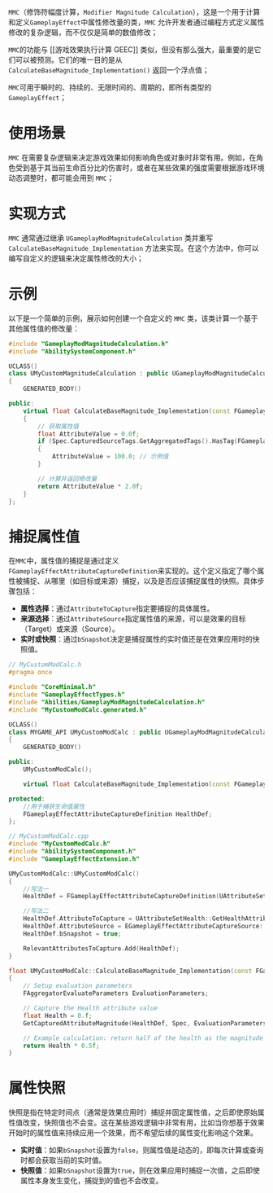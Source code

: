 `MMC`（修饰符幅度计算，`Modifier Magnitude Calculation`），这是一个用于计算和定义`GameplayEffect`中属性修改量的类，`MMC` 允许开发者通过编程方式定义属性修改的复杂逻辑，而不仅仅是简单的数值修改；

`MMC`的功能与 [[游戏效果执行计算 GEEC]] 类似，但没有那么强大，最重要的是它们可以被预测。它们的唯一目的是从 `CalculateBaseMagnitude_Implementation()` 返回一个浮点值；

`MMC`可用于瞬时的、持续的、无限时间的、周期的，即所有类型的`GameplayEffect`；
# 使用场景

`MMC` 在需要复杂逻辑来决定游戏效果如何影响角色或对象时非常有用。例如，在角色受到基于其当前生命百分比的伤害时，或者在某些效果的强度需要根据游戏环境动态调整时，都可能会用到 `MMC`；
# 实现方式

`MMC` 通常通过继承 `UGameplayModMagnitudeCalculation` 类并重写 `CalculateBaseMagnitude_Implementation` 方法来实现。在这个方法中，你可以编写自定义的逻辑来决定属性修改的大小；

# 示例

以下是一个简单的示例，展示如何创建一个自定义的 `MMC` 类，该类计算一个基于其他属性值的修改量：

```cpp
#include "GameplayModMagnitudeCalculation.h"
#include "AbilitySystemComponent.h"

UCLASS()
class UMyCustomMagnitudeCalculation : public UGameplayModMagnitudeCalculation
{
    GENERATED_BODY()

public:
    virtual float CalculateBaseMagnitude_Implementation(const FGameplayEffectSpec& Spec) const override
    {
        // 获取属性值
        float AttributeValue = 0.0f;
        if (Spec.CapturedSourceTags.GetAggregatedTags().HasTag(FGameplayTag::RequestGameplayTag(FName("SomeTag"))))
        {
            AttributeValue = 100.0; // 示例值
        }

        // 计算并返回修改量
        return AttributeValue * 2.0f;
    }
};
```

# 捕捉属性值

在`MMC`中，属性值的捕捉是通过定义`FGameplayEffectAttributeCaptureDefinition`来实现的。这个定义指定了哪个属性被捕捉、从哪里（如目标或来源）捕捉，以及是否应该捕捉属性的快照。具体步骤包括：
- **属性选择**：通过`AttributeToCapture`指定要捕捉的具体属性。
- **来源选择**：通过`AttributeSource`指定属性值的来源，可以是效果的目标（Target）或来源（Source）。
- **实时或快照**：通过`bSnapshot`决定是捕捉属性的实时值还是在效果应用时的快照值。

```cpp
// MyCustomModCalc.h
#pragma once

#include "CoreMinimal.h"
#include "GameplayEffectTypes.h"
#include "Abilities/GameplayModMagnitudeCalculation.h"
#include "MyCustomModCalc.generated.h"

UCLASS()
class MYGAME_API UMyCustomModCalc : public UGameplayModMagnitudeCalculation
{
    GENERATED_BODY()

public:
    UMyCustomModCalc();

    virtual float CalculateBaseMagnitude_Implementation(const FGameplayEffectSpec& Spec) const override;

protected:
	//用于捕获生命值属性
    FGameplayEffectAttributeCaptureDefinition HealthDef;
};
```

```cpp
// MyCustomModCalc.cpp
#include "MyCustomModCalc.h"
#include "AbilitySystemComponent.h"
#include "GameplayEffectExtension.h"

UMyCustomModCalc::UMyCustomModCalc()
{
    //写法一
    HealthDef = FGameplayEffectAttributeCaptureDefinition(UAttributeSetHealth::GetHealthAttribute(), EGameplayEffectAttributeCaptureSource::Source, true);

	//写法二
	HealthDef.AttributeToCapture = UAttributeSetHealth::GetHealthAttribute();
	HealthDef.AttributeSource = EGameplayEffectAttributeCaptureSource::Source;
	HealthDef.bSnapshot = true;

    RelevantAttributesToCapture.Add(HealthDef);
}

float UMyCustomModCalc::CalculateBaseMagnitude_Implementation(const FGameplayEffectSpec& Spec) const
{
    // Setup evaluation parameters
    FAggregatorEvaluateParameters EvaluationParameters;

    // Capture the Health attribute value
    float Health = 0.f;
    GetCapturedAttributeMagnitude(HealthDef, Spec, EvaluationParameters, Health);

    // Example calculation: return half of the health as the magnitude
    return Health * 0.5f;
}
```
# 属性快照

快照是指在特定时间点（通常是效果应用时）捕捉并固定属性值，之后即使原始属性值改变，快照值也不会变。这在某些游戏逻辑中非常有用，比如当你想基于效果开始时的属性值来持续应用一个效果，而不希望后续的属性变化影响这个效果。

- **实时值**：如果`bSnapshot`设置为`false`，则属性值是动态的，即每次计算或查询时都会获取当前的实时值。
- **快照值**：如果`bSnapshot`设置为`true`，则在效果应用时捕捉一次值，之后即使属性本身发生变化，捕捉到的值也不会改变。
